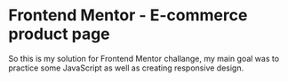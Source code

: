 # Frontend Mentor - E-commerce product page

So this is my solution for Frontend Mentor challange, my main goal was to practice some JavaScript as well as creating responsive design. 
